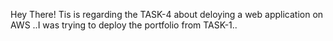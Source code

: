 Hey There!
Tis is regarding the TASK-4 about deloying a web application on AWS ..I was trying to deploy the portfolio from TASK-1..

